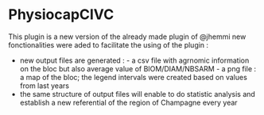 # PhysiocapCIVC
This plugin is a new version of the already made plugin of @jhemmi 
new fonctionalities were aded to facilitate the using of the plugin :
  * new output files are generated : 
            - a csv file with agrnomic information on the bloc but also average value of BIOM/DIAM/NBSARM
            - a png file : a map of the bloc; the legend intervals were created based on values from last years    
  * the same structure of output files  will enable to do statistic analysis and establish a new referential of the region of Champagne       every year
